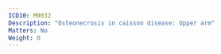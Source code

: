```yaml
---
ICD10: M9032
Description: "Osteonecrosis in caisson disease: Upper arm"
Matters: No
Weight: 0
---
```


